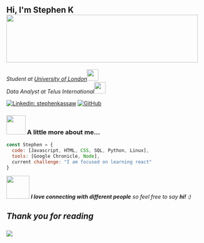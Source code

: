 <h2> Hi, I'm Stephen K <img src="https://i.imgur.com/MKDuazq.gif" width="500" height="125"></h2>
<p><em>Student at <a href="https://www.london.ac.uk">University of London</a><img src="https://media.giphy.com/media/fYSnHlufseco8Fh93Z/giphy.gif" width="30"></br>Data Analyst at <a>Telus International</a><img src="https://media.giphy.com/media/WUlplcMpOCEmTGBtBW/giphy.gif" width="30"> 
</em></p>


[![Linkedin: stephenkassaw](https://img.shields.io/badge/linkedin-stephen_kassaw-blue)](https://www.linkedin.com/in/stephen-kassaw/)
[![GitHub](https://img.shields.io/badge/github-stephenk360-blue)](https://github.com/StephenK360)


### <img src="https://media.giphy.com/media/VgCDAzcKvsR6OM0uWg/giphy.gif" width="50"> A little more about me...  

```javascript
const Stephen = {
  code: [Javascript, HTML, CSS, SQL, Python, Linux],
  tools: [Google Chronicle, Node],
  current challenge: "I am focused on learning react"
}
```

<img src="https://media.giphy.com/media/LnQjpWaON8nhr21vNW/giphy.gif" width="60"> <em><b>I love connecting with different people</b> so feel free to say <b>hi!</b> :)</em>

<em>Thank you for reading</em> <br> <br>
<img align="below" src="https://media.giphy.com/media/v1.Y2lkPTc5MGI3NjExdmdjbmQ2b2s2M3QwaDl6a3RpczFoMm51dHh0ano0bWw5cXJ3ZnRrNyZlcD12MV9pbnRlcm5hbF9naWZfYnlfaWQmY3Q9Zw/Ya8zfzm5tafJlein7z/giphy-downsized-large.gif">
---
